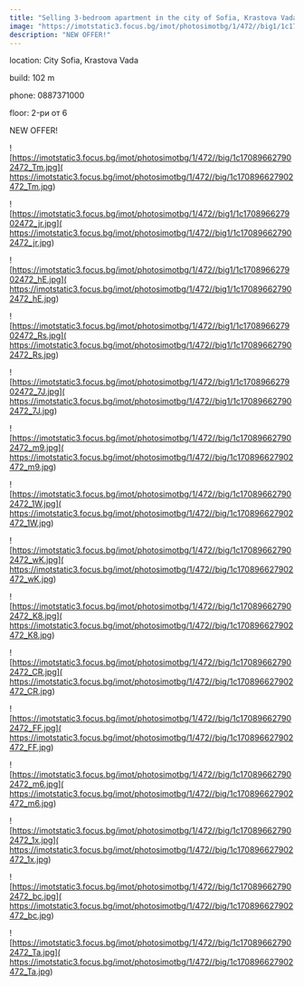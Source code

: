 ```yaml
---
title: "Selling 3-bedroom apartment in the city of Sofia, Krastova Vada - 102 sq.m / 280000 EUR :: imot.bg Advertisment"
image: "https://imotstatic3.focus.bg/imot/photosimotbg/1/472//big1/1c170896627902472_Du.jpg"
description: "NEW OFFER!"
---
```


location: City Sofia, Krastova Vada

build: 102 m

phone: 0887371000

floor: 2-ри от 6

NEW OFFER!


![https://imotstatic3.focus.bg/imot/photosimotbg/1/472//big/1c170896627902472_Tm.jpg]( https://imotstatic3.focus.bg/imot/photosimotbg/1/472//big/1c170896627902472_Tm.jpg)


![https://imotstatic3.focus.bg/imot/photosimotbg/1/472//big1/1c170896627902472_jr.jpg]( https://imotstatic3.focus.bg/imot/photosimotbg/1/472//big1/1c170896627902472_jr.jpg)


![https://imotstatic3.focus.bg/imot/photosimotbg/1/472//big1/1c170896627902472_hE.jpg]( https://imotstatic3.focus.bg/imot/photosimotbg/1/472//big1/1c170896627902472_hE.jpg)


![https://imotstatic3.focus.bg/imot/photosimotbg/1/472//big1/1c170896627902472_Rs.jpg]( https://imotstatic3.focus.bg/imot/photosimotbg/1/472//big1/1c170896627902472_Rs.jpg)


![https://imotstatic3.focus.bg/imot/photosimotbg/1/472//big1/1c170896627902472_7J.jpg]( https://imotstatic3.focus.bg/imot/photosimotbg/1/472//big1/1c170896627902472_7J.jpg)


![https://imotstatic3.focus.bg/imot/photosimotbg/1/472//big/1c170896627902472_m9.jpg]( https://imotstatic3.focus.bg/imot/photosimotbg/1/472//big/1c170896627902472_m9.jpg)


![https://imotstatic3.focus.bg/imot/photosimotbg/1/472//big/1c170896627902472_1W.jpg]( https://imotstatic3.focus.bg/imot/photosimotbg/1/472//big/1c170896627902472_1W.jpg)


![https://imotstatic3.focus.bg/imot/photosimotbg/1/472//big/1c170896627902472_wK.jpg]( https://imotstatic3.focus.bg/imot/photosimotbg/1/472//big/1c170896627902472_wK.jpg)


![https://imotstatic3.focus.bg/imot/photosimotbg/1/472//big/1c170896627902472_K8.jpg]( https://imotstatic3.focus.bg/imot/photosimotbg/1/472//big/1c170896627902472_K8.jpg)


![https://imotstatic3.focus.bg/imot/photosimotbg/1/472//big/1c170896627902472_CR.jpg]( https://imotstatic3.focus.bg/imot/photosimotbg/1/472//big/1c170896627902472_CR.jpg)


![https://imotstatic3.focus.bg/imot/photosimotbg/1/472//big/1c170896627902472_FF.jpg]( https://imotstatic3.focus.bg/imot/photosimotbg/1/472//big/1c170896627902472_FF.jpg)


![https://imotstatic3.focus.bg/imot/photosimotbg/1/472//big/1c170896627902472_m6.jpg]( https://imotstatic3.focus.bg/imot/photosimotbg/1/472//big/1c170896627902472_m6.jpg)


![https://imotstatic3.focus.bg/imot/photosimotbg/1/472//big/1c170896627902472_1x.jpg]( https://imotstatic3.focus.bg/imot/photosimotbg/1/472//big/1c170896627902472_1x.jpg)


![https://imotstatic3.focus.bg/imot/photosimotbg/1/472//big/1c170896627902472_bc.jpg]( https://imotstatic3.focus.bg/imot/photosimotbg/1/472//big/1c170896627902472_bc.jpg)


![https://imotstatic3.focus.bg/imot/photosimotbg/1/472//big/1c170896627902472_Ta.jpg]( https://imotstatic3.focus.bg/imot/photosimotbg/1/472//big/1c170896627902472_Ta.jpg)


